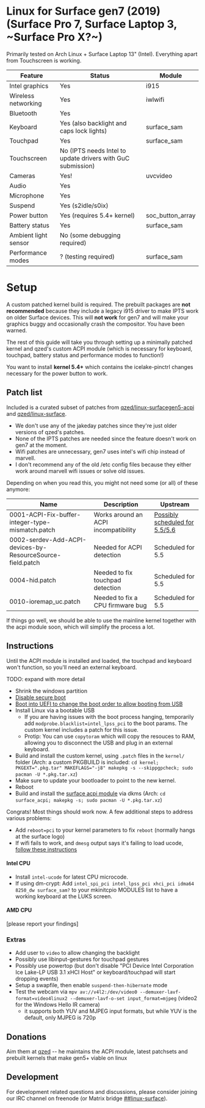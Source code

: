 # Linux for Surface gen7 (2019) (Surface Pro 7, Surface Laptop 3, ~Surface Pro X?~)

Primarily tested on Arch Linux + Surface Laptop 13" (Intel). Everything apart
from Touchscreen is working.

| Feature             | Status                                                      | Module           |
| ---                 | ---                                                         | ---              |
| Intel graphics      | Yes                                                         | i915             |
| Wireless networking | Yes                                                         | iwlwifi          |
| Bluetooth           | Yes                                                         |                  |
| Keyboard            | Yes (also backlight and caps lock lights)                   | surface_sam      |
| Touchpad            | Yes                                                         | surface_sam      |
| Touchscreen         | No (IPTS needs Intel to update drivers with GuC submission) |                  |
| Cameras             | Yes!                                                        | uvcvideo         |
| Audio               | Yes                                                         |                  |
| Microphone          | Yes                                                         |                  |
| Suspend             | Yes (s2idle/s0ix)                                           |                  |
| Power button        | Yes (requires 5.4+ kernel)                                  | soc_button_array |
| Battery status      | Yes                                                         | surface_sam      |
| Ambient light sensor| No (some debugging required)                                |                  |
| Performance modes   | ? (testing required)                                        | surface_sam      |

# Setup

A custom patched kernel build is required. The prebuilt packages are **not
recommended** because they include a legacy i915 driver to make IPTS work on
older Surface devices. This will **not work** for gen7 and will make your graphics
buggy and occasionally crash the compositor. You have been warned.

The rest of this guide will take you through setting up a minimally patched
kernel and qzed's custom ACPI module (which is necessary for keyboard, touchpad,
battery status and performance modes to function!)

You want to install **kernel 5.4+** which contains the icelake-pinctrl changes
necessary for the power button to work.

## Patch list

Included is a curated subset of patches from
[qzed/linux-surfacegen5-acpi](https://github.com/qzed/linux-surfacegen5-acpi)
and [qzed/linux-surface](https://github.com/qzed/linux-surface).

- We don't use any of the jakeday patches since they're just older versions of qzed's patches.
- None of the IPTS patches are needed since the feature doesn't work on gen7 at the moment.
- Wifi patches are unnecessary, gen7 uses intel's wifi chip instead of marvell.
- I don't recommend any of the old /etc config files because they either work
    around marvell wifi issues or solve old issues.

Depending on when you read this, you might not need some (or all) of these anymore:

| Name                                                       | Description                                                      | Upstream          |
| ----                                                       | --------                                                         | -----             |
| 0001-ACPI-Fix-buffer-integer-type-mismatch.patch           | Works around an ACPI incompatibility | [Possibly scheduled for 5.5/5.6](https://patchwork.kernel.org/patch/11276171/) |
| 0002-serdev-Add-ACPI-devices-by-ResourceSource-field.patch | Needed for ACPI detection            | Scheduled for 5.5 |
| 0004-hid.patch                                             | Needed to fix touchpad detection     | Scheduled for 5.5 |
| 0010-ioremap_uc.patch                                      | Needed to fix a CPU firmware bug     | Scheduled for 5.5 |

If things go well, we should be able to use the mainline kernel together with
the acpi module soon, which will simplify the process a lot.

## Instructions

Until the ACPI module is installed and loaded, the touchpad and keyboard won't
function, so you'll need an external keyboard.

TODO: expand with more detail

- Shrink the windows partition
- [Disable secure boot](https://docs.microsoft.com/en-us/windows-hardware/manufacture/desktop/disabling-secure-boot)
- [Boot into UEFI to change the boot order to allow booting from USB](https://support.microsoft.com/en-us/help/4023511/surface-boot-surface-from-a-usb-device)
- Install Linux via a bootable USB
    - If you are having issues with the boot process hanging, temporarily add
        `modprobe.blacklist=intel_lpss_pci` to the boot params. The custom
        kernel includes a patch for this issue.
    - Protip: You can use `copytoram` which will copy the resouces to RAM,
        allowing you to disconnect the USB and plug in an external keyboard.
- Build and install the custom kernel, using `.patch` files in the `kernel/` folder (Arch: a custom PKGBUILD is included: `cd kernel; PKGEXT=".pkg.tar" MAKEFLAGS="-j8" makepkg -s --skippgpcheck; sudo pacman -U *.pkg.tar.xz`)
- Make sure to update your bootloader to point to the new kernel.
- Reboot
- Build and install the [surface acpi module](https://github.com/qzed/linux-surfacegen5-acpi) via dkms (Arch: `cd surface_acpi; makepkg -s; sudo pacman -U *.pkg.tar.xz`)

Congrats! Most things should work now. A few additional steps to address various problems:

- Add `reboot=pci` to your kernel parameters to fix `reboot` (normally hangs at the surface logo)
- If wifi fails to work, and `dmesg` output says it's failing to load ucode, [follow these instructions](https://gitlab.com/emrose/xps13-7390_debian/issues/5#note_240886447)

#### Intel CPU
- Install `intel-ucode` for latest CPU microcode.
- If using dm-crypt: Add `intel_spi_pci intel_lpss_pci xhci_pci idma64 8250_dw surface_sam?` to your mkinitcpio MODULES list to have a working keyboard at the LUKS screen.

#### AMD CPU
[please report your findings]

### Extras
- Add user to `video` to allow changing the backlight
- Possibly use libinput-gestures for touchpad gestures
- Possibly use powertop (but don't disable "PCI Device Intel Corporation Ice Lake-LP USB 3.1 xHCI Host" or keyboard/touchpad will start dropping events)
- Setup a swapfile, then enable `suspend-then-hibernate` mode
- Test the webcam via `mpv av://v4l2:/dev/video0 --demuxer-lavf-format=video4linux2 --demuxer-lavf-o-set input_format=mjpeg` (video2 for the Windows Hello IR camera)
    - it supports both YUV and MJPEG input formats, but while YUV is the default, only MJPEG is 720p

## Donations

Aim them at [qzed](https://github.com/qzed/linux-surfacegen5-acpi/blob/master/README.md#donations)
-- he maintains the ACPI module, latest patchsets and prebuilt kernels that make gen5+ viable on linux

## Development

For development related questions and discussions, please consider joining our IRC channel on freenode (or Matrix bridge [##linux-surface](https://matrix.to/#/#freenode_##linux-surface:matrix.org)).
